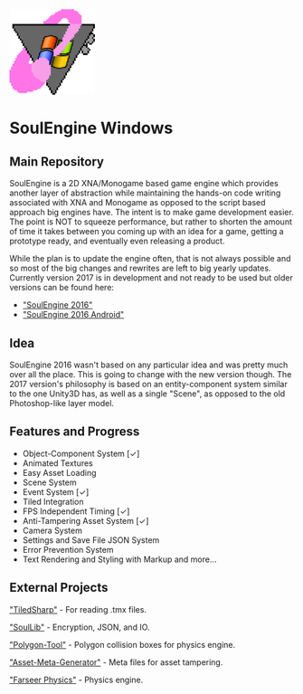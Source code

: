 <img src="windowslogo.png" width=30%>

# SoulEngine Windows
## Main Repository

SoulEngine is a 2D XNA/Monogame based game engine which provides another layer of abstraction while maintaining the hands-on code writing associated with XNA and Monogame as opposed to the script based approach big engines have. The intent is to make game development easier. The point is NOT to squeeze performance, but rather to shorten the amount of time it takes between you coming up with an idea for a game, getting a prototype ready, and eventually even releasing a product.

While the plan is to update the engine often, that is not always possible and so most of the big changes and rewrites are left to big yearly updates. Currently version 2017 is in development and not ready to be used but older versions can be found here:

* ["SoulEngine 2016"](https://github.com/Cryru/SoulEngine-2016)
* ["SoulEngine 2016 Android"](https://github.com/Cryru/SoulEngine-2016-Android)

## Idea

SoulEngine 2016 wasn't based on any particular idea and was pretty much over all the place. This is going to change with the new version though. The 2017 version's philosophy is based on an entity-component system similar to the one Unity3D has, as well as a single "Scene", as opposed to the old Photoshop-like layer model.

## Features and Progress

- Object-Component System [&#10003;]
- Animated Textures
- Easy Asset Loading
- Scene System
- Event System [&#10003;]
- Tiled Integration
- FPS Independent Timing [&#10003;]
- Anti-Tampering Asset System [&#10003;]
- Camera System
- Settings and Save File JSON System
- Error Prevention System
- Text Rendering and Styling with Markup
and more...


## External Projects

["TiledSharp"](https://github.com/marshallward/TiledSharp) - For reading .tmx files.

["SoulLib"](https://github.com/Cryru/SoulLib) - Encryption, JSON, and IO.

["Polygon-Tool"](https://github.com/Cryru/Polygon-Tool) - Polygon collision boxes for physics engine.

["Asset-Meta-Generator"](https://github.com/Cryru/Asset-Meta-Generator) - Meta files for asset tampering.

["Farseer Physics"](https://github.com/tinco/Farseer-Physics) - Physics engine.
